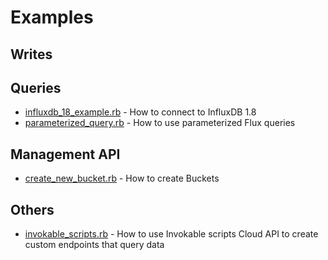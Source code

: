 # Examples

## Writes


## Queries
- [influxdb_18_example.rb](influxdb_18_example.rb) - How to connect to InfluxDB 1.8
- [parameterized_query.rb](parameterized_query.rb) - How to use parameterized Flux queries

## Management API
- [create_new_bucket.rb](create_new_bucket.rb) - How to create Buckets

## Others
- [invokable_scripts.rb](invokable_scripts.rb) - How to use Invokable scripts Cloud API to create custom endpoints that query data
